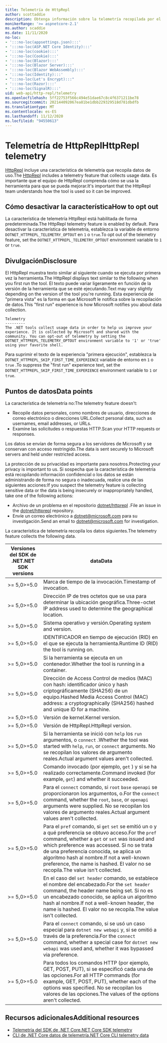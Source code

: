 ```yaml
---
title: Telemetría de HttpRepl
author: scottaddie
description: Obtenga información sobre la telemetría recopilada por el HttpRepl.
monikerRange: '>= aspnetcore-2.1'
ms.author: scaddie
ms.date: 11/11/2020
no-loc:
- ':::no-loc(appsettings.json):::'
- ':::no-loc(ASP.NET Core Identity):::'
- ':::no-loc(cookie):::'
- ':::no-loc(Cookie):::'
- ':::no-loc(Blazor):::'
- ':::no-loc(Blazor Server):::'
- ':::no-loc(Blazor WebAssembly):::'
- ':::no-loc(Identity):::'
- ":::no-loc(Let's Encrypt):::"
- ':::no-loc(Razor):::'
- ':::no-loc(SignalR):::'
uid: web-api/http-repl/telemetry
ms.openlocfilehash: 5ff22753f566c494e51dae67c8c4f6371211be78
ms.sourcegitcommit: 202144092067ea81be1dbb229329518d781dbdfb
ms.translationtype: MT
ms.contentlocale: es-ES
ms.lasthandoff: 11/12/2020
ms.locfileid: "94550613"
---
```

# <a name="httprepl-telemetry"></a><span data-ttu-id="4de6d-103">Telemetría de HttpRepl</span><span class="sxs-lookup"><span data-stu-id="4de6d-103">HttpRepl telemetry</span></span>

<span data-ttu-id="4de6d-104">[HttpRepl](xref:web-api/http-repl) incluye una característica de telemetría que recopila datos de uso.</span><span class="sxs-lookup"><span data-stu-id="4de6d-104">The [HttpRepl](xref:web-api/http-repl) includes a telemetry feature that collects usage data.</span></span> <span data-ttu-id="4de6d-105">Es importante que el equipo de HttpRepl comprenda cómo se usa la herramienta para que se pueda mejorar.</span><span class="sxs-lookup"><span data-stu-id="4de6d-105">It's important that the HttpRepl team understands how the tool is used so it can be improved.</span></span>

## <a name="how-to-opt-out"></a><span data-ttu-id="4de6d-106">Cómo desactivar la característica</span><span class="sxs-lookup"><span data-stu-id="4de6d-106">How to opt out</span></span>

<span data-ttu-id="4de6d-107">La característica de telemetría HttpRepl está habilitada de forma predeterminada.</span><span class="sxs-lookup"><span data-stu-id="4de6d-107">The HttpRepl telemetry feature is enabled by default.</span></span> <span data-ttu-id="4de6d-108">Para desactivar la característica de telemetría, establezca la variable de entorno `DOTNET_HTTPREPL_TELEMETRY_OPTOUT` en `1` o `true`.</span><span class="sxs-lookup"><span data-stu-id="4de6d-108">To opt out of the telemetry feature, set the `DOTNET_HTTPREPL_TELEMETRY_OPTOUT` environment variable to `1` or `true`.</span></span>

## <a name="disclosure"></a><span data-ttu-id="4de6d-109">Divulgación</span><span class="sxs-lookup"><span data-stu-id="4de6d-109">Disclosure</span></span>

<span data-ttu-id="4de6d-110">El HttpRepl muestra texto similar al siguiente cuando se ejecuta por primera vez la herramienta.</span><span class="sxs-lookup"><span data-stu-id="4de6d-110">The HttpRepl displays text similar to the following when you first run the tool.</span></span> <span data-ttu-id="4de6d-111">El texto puede variar ligeramente en función de la versión de la herramienta que se esté ejecutando.</span><span class="sxs-lookup"><span data-stu-id="4de6d-111">Text may vary slightly depending on the version of the tool you're running.</span></span> <span data-ttu-id="4de6d-112">Esta experiencia de "primera vista" es la forma en que Microsoft le notifica sobre la recopilación de datos.</span><span class="sxs-lookup"><span data-stu-id="4de6d-112">This "first run" experience is how Microsoft notifies you about data collection.</span></span>

```console
Telemetry
---------
The .NET tools collect usage data in order to help us improve your experience. It is collected by Microsoft and shared with the community. You can opt-out of telemetry by setting the DOTNET_HTTPREPL_TELEMETRY_OPTOUT environment variable to '1' or 'true' using your favorite shell.
```

<span data-ttu-id="4de6d-113">Para suprimir el texto de la experiencia "primera ejecución", establezca la `DOTNET_HTTPREPL_SKIP_FIRST_TIME_EXPERIENCE` variable de entorno en `1` o `true` .</span><span class="sxs-lookup"><span data-stu-id="4de6d-113">To suppress the "first run" experience text, set the `DOTNET_HTTPREPL_SKIP_FIRST_TIME_EXPERIENCE` environment variable to `1` or `true`.</span></span>

## <a name="data-points"></a><span data-ttu-id="4de6d-114">Puntos de datos</span><span class="sxs-lookup"><span data-stu-id="4de6d-114">Data points</span></span>

<span data-ttu-id="4de6d-115">La característica de telemetría no:</span><span class="sxs-lookup"><span data-stu-id="4de6d-115">The telemetry feature doesn't:</span></span>

* <span data-ttu-id="4de6d-116">Recopile datos personales, como nombres de usuario, direcciones de correo electrónico o direcciones URL.</span><span class="sxs-lookup"><span data-stu-id="4de6d-116">Collect personal data, such as usernames, email addresses, or URLs.</span></span>
* <span data-ttu-id="4de6d-117">Examine las solicitudes o respuestas HTTP.</span><span class="sxs-lookup"><span data-stu-id="4de6d-117">Scan your HTTP requests or responses.</span></span>

<span data-ttu-id="4de6d-118">Los datos se envían de forma segura a los servidores de Microsoft y se conservan con acceso restringido.</span><span class="sxs-lookup"><span data-stu-id="4de6d-118">The data is sent securely to Microsoft servers and held under restricted access.</span></span>

<span data-ttu-id="4de6d-119">La protección de su privacidad es importante para nosotros.</span><span class="sxs-lookup"><span data-stu-id="4de6d-119">Protecting your privacy is important to us.</span></span> <span data-ttu-id="4de6d-120">Si sospecha que la característica de telemetría está recopilando información confidencial o los datos se están administrando de forma no segura o inadecuada, realice una de las siguientes acciones:</span><span class="sxs-lookup"><span data-stu-id="4de6d-120">If you suspect the telemetry feature is collecting sensitive data or the data is being insecurely or inappropriately handled, take one of the following actions:</span></span>

* <span data-ttu-id="4de6d-121">Archivo de un problema en el repositorio [dotnet/httprepl](https://github.com/dotnet/httprepl/issues) .</span><span class="sxs-lookup"><span data-stu-id="4de6d-121">File an issue in the [dotnet/httprepl](https://github.com/dotnet/httprepl/issues) repository.</span></span>
* <span data-ttu-id="4de6d-122">Envíe un correo electrónico a [dotnet@microsoft.com](mailto:dotnet@microsoft.com) para su investigación.</span><span class="sxs-lookup"><span data-stu-id="4de6d-122">Send an email to [dotnet@microsoft.com](mailto:dotnet@microsoft.com) for investigation.</span></span>

<span data-ttu-id="4de6d-123">La característica de telemetría recopila los datos siguientes.</span><span class="sxs-lookup"><span data-stu-id="4de6d-123">The telemetry feature collects the following data.</span></span>

| <span data-ttu-id="4de6d-124">Versiones del SDK de .NET</span><span class="sxs-lookup"><span data-stu-id="4de6d-124">.NET SDK versions</span></span> | <span data-ttu-id="4de6d-125">data</span><span class="sxs-lookup"><span data-stu-id="4de6d-125">Data</span></span> |
|--------------|------|
| <span data-ttu-id="4de6d-126">>= 5,0</span><span class="sxs-lookup"><span data-stu-id="4de6d-126">>=5.0</span></span>        | <span data-ttu-id="4de6d-127">Marca de tiempo de la invocación.</span><span class="sxs-lookup"><span data-stu-id="4de6d-127">Timestamp of invocation.</span></span> |
| <span data-ttu-id="4de6d-128">>= 5,0</span><span class="sxs-lookup"><span data-stu-id="4de6d-128">>=5.0</span></span>        | <span data-ttu-id="4de6d-129">Dirección IP de tres octetos que se usa para determinar la ubicación geográfica.</span><span class="sxs-lookup"><span data-stu-id="4de6d-129">Three-octet IP address used to determine the geographical location.</span></span> |
| <span data-ttu-id="4de6d-130">>= 5,0</span><span class="sxs-lookup"><span data-stu-id="4de6d-130">>=5.0</span></span>        | <span data-ttu-id="4de6d-131">Sistema operativo y versión.</span><span class="sxs-lookup"><span data-stu-id="4de6d-131">Operating system and version.</span></span> |
| <span data-ttu-id="4de6d-132">>= 5,0</span><span class="sxs-lookup"><span data-stu-id="4de6d-132">>=5.0</span></span>        | <span data-ttu-id="4de6d-133">IDENTIFICADOR en tiempo de ejecución (RID) en el que se ejecuta la herramienta.</span><span class="sxs-lookup"><span data-stu-id="4de6d-133">Runtime ID (RID) the tool is running on.</span></span> |
| <span data-ttu-id="4de6d-134">>= 5,0</span><span class="sxs-lookup"><span data-stu-id="4de6d-134">>=5.0</span></span>        | <span data-ttu-id="4de6d-135">Si la herramienta se ejecuta en un contenedor.</span><span class="sxs-lookup"><span data-stu-id="4de6d-135">Whether the tool is running in a container.</span></span> |
| <span data-ttu-id="4de6d-136">>= 5,0</span><span class="sxs-lookup"><span data-stu-id="4de6d-136">>=5.0</span></span>        | <span data-ttu-id="4de6d-137">Dirección de Access Control de medios (MAC) con hash: identificador único y hash criptográficamente (SHA256) de un equipo.</span><span class="sxs-lookup"><span data-stu-id="4de6d-137">Hashed Media Access Control (MAC) address: a cryptographically (SHA256) hashed and unique ID for a machine.</span></span> |
| <span data-ttu-id="4de6d-138">>= 5,0</span><span class="sxs-lookup"><span data-stu-id="4de6d-138">>=5.0</span></span>        | <span data-ttu-id="4de6d-139">Versión de kernel.</span><span class="sxs-lookup"><span data-stu-id="4de6d-139">Kernel version.</span></span> |
| <span data-ttu-id="4de6d-140">>= 5,0</span><span class="sxs-lookup"><span data-stu-id="4de6d-140">>=5.0</span></span>        | <span data-ttu-id="4de6d-141">Versión de HttpRepl.</span><span class="sxs-lookup"><span data-stu-id="4de6d-141">HttpRepl version.</span></span> |
| <span data-ttu-id="4de6d-142">>= 5,0</span><span class="sxs-lookup"><span data-stu-id="4de6d-142">>=5.0</span></span>        | <span data-ttu-id="4de6d-143">Si la herramienta se inició con `help` los `run` argumentos, o `connect` .</span><span class="sxs-lookup"><span data-stu-id="4de6d-143">Whether the tool was started with `help`, `run`, or `connect` arguments.</span></span> <span data-ttu-id="4de6d-144">No se recopilan los valores de argumento reales.</span><span class="sxs-lookup"><span data-stu-id="4de6d-144">Actual argument values aren't collected.</span></span> |
| <span data-ttu-id="4de6d-145">>= 5,0</span><span class="sxs-lookup"><span data-stu-id="4de6d-145">>=5.0</span></span>        | <span data-ttu-id="4de6d-146">Comando invocado (por ejemplo, `get` ) y si se ha realizado correctamente.</span><span class="sxs-lookup"><span data-stu-id="4de6d-146">Command invoked (for example, `get`) and whether it succeeded.</span></span> |
| <span data-ttu-id="4de6d-147">>= 5,0</span><span class="sxs-lookup"><span data-stu-id="4de6d-147">>=5.0</span></span>        | <span data-ttu-id="4de6d-148">Para el `connect` comando, si `root` `base` `openapi` se proporcionaron los argumentos, o.</span><span class="sxs-lookup"><span data-stu-id="4de6d-148">For the `connect` command, whether the `root`, `base`, or `openapi` arguments were supplied.</span></span> <span data-ttu-id="4de6d-149">No se recopilan los valores de argumento reales.</span><span class="sxs-lookup"><span data-stu-id="4de6d-149">Actual argument values aren't collected.</span></span> |
| <span data-ttu-id="4de6d-150">>= 5,0</span><span class="sxs-lookup"><span data-stu-id="4de6d-150">>=5.0</span></span>        | <span data-ttu-id="4de6d-151">Para el `pref` comando, si `get` `set` se emitió un o y a qué preferencia se obtuvo acceso.</span><span class="sxs-lookup"><span data-stu-id="4de6d-151">For the `pref` command, whether a `get` or `set` was issued and which preference was accessed.</span></span> <span data-ttu-id="4de6d-152">Si no se trata de una preferencia conocida, se aplica un algoritmo hash al nombre.</span><span class="sxs-lookup"><span data-stu-id="4de6d-152">If not a well-known preference, the name is hashed.</span></span> <span data-ttu-id="4de6d-153">El valor no se recopila.</span><span class="sxs-lookup"><span data-stu-id="4de6d-153">The value isn't collected.</span></span> |
| <span data-ttu-id="4de6d-154">>= 5,0</span><span class="sxs-lookup"><span data-stu-id="4de6d-154">>=5.0</span></span>        | <span data-ttu-id="4de6d-155">En el caso del `set header` comando, se establece el nombre del encabezado.</span><span class="sxs-lookup"><span data-stu-id="4de6d-155">For the `set header` command, the header name being set.</span></span> <span data-ttu-id="4de6d-156">Si no es un encabezado conocido, se aplica un algoritmo hash al nombre.</span><span class="sxs-lookup"><span data-stu-id="4de6d-156">If not a well-known header, the name is hashed.</span></span> <span data-ttu-id="4de6d-157">El valor no se recopila.</span><span class="sxs-lookup"><span data-stu-id="4de6d-157">The value isn't collected.</span></span> |
| <span data-ttu-id="4de6d-158">>= 5,0</span><span class="sxs-lookup"><span data-stu-id="4de6d-158">>=5.0</span></span>        | <span data-ttu-id="4de6d-159">Para el `connect` comando, si se usó un caso especial para `dotnet new webapi` y, si se omitió a través de la preferencia.</span><span class="sxs-lookup"><span data-stu-id="4de6d-159">For the `connect` command, whether a special case for `dotnet new webapi` was used and, whether it was bypassed via preference.</span></span> |
| <span data-ttu-id="4de6d-160">>= 5,0</span><span class="sxs-lookup"><span data-stu-id="4de6d-160">>=5.0</span></span>        | <span data-ttu-id="4de6d-161">Para todos los comandos HTTP (por ejemplo, GET, POST, PUT), si se especificó cada una de las opciones.</span><span class="sxs-lookup"><span data-stu-id="4de6d-161">For all HTTP commands (for example, GET, POST, PUT), whether each of the options was specified.</span></span> <span data-ttu-id="4de6d-162">No se recopilan los valores de las opciones.</span><span class="sxs-lookup"><span data-stu-id="4de6d-162">The values of the options aren't collected.</span></span> |

## <a name="additional-resources"></a><span data-ttu-id="4de6d-163">Recursos adicionales</span><span class="sxs-lookup"><span data-stu-id="4de6d-163">Additional resources</span></span>

* [<span data-ttu-id="4de6d-164">Telemetría del SDK de .NET Core</span><span class="sxs-lookup"><span data-stu-id="4de6d-164">.NET Core SDK telemetry</span></span>](/dotnet/core/tools/telemetry)
* [<span data-ttu-id="4de6d-165">CLI de .NET Core datos de telemetría</span><span class="sxs-lookup"><span data-stu-id="4de6d-165">.NET Core CLI telemetry data</span></span>](https://dotnet.microsoft.com/platform/telemetry)
